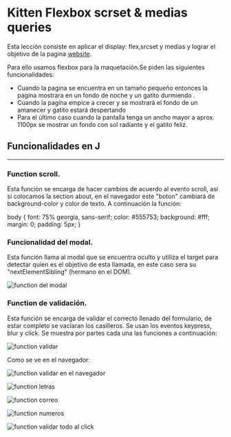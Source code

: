 # Kitten Flexbox scrset & medias queries

Esta lección consiste en aplicar el display: flex,srcset y medias y lograr el objetivo de la pagina  [website](https://flortello.github.io/Leccion32-Kitten/).

Para ello usamos flexbox para la maquetación.Se piden las siguientes funcionalidades:
- Cuando la pagina se encuentra en un tamaño pequeño entonces la pagina mostrara en un fondo de noche y un gatito durmiendo .
- Cuando la pagina empice a crecer y se mostrará el fondo de un amanecer y gatito estará despertando
- Para el último caso cuando la pantalla tenga un ancho mayor a aprox. 1100px se mostrar un fondo con sol radiante y el gatito feliz.

## Funcionalidades en J
------------------------

### Function scroll.
 Esta función se encarga de hacer cambios de acuerdo al evento scroll, así si colocamos la section about, en el navegador este "boton" cambiará de background-color y color de texto. A continuación la función:

</pre>
   </td>
   <td class="get">
<css>
body {
    font: 75% georgia, sans-serif;
    color: #555753;
    background: #fff;
    margin: 0;
    padding: 5px;
}

### Funcionalidad del modal.
 Esta función llama al modal que se encuentra oculto y utiliza el target para detectar quien es el objetivo de esta llamada, en este caso sera su "nextElementSibling" (hermano en el DOM).

![function del modal](assets/images/modal.png)

### Function de validación.
Esta función se encarga de validar el correcto llenado del formulario, de estar completo se vaciaran los casilleros. Se usan los eventos keypress, blur y click. Se muestra por partes cada una las funciones a continuación:

![function validar](assets/images/validar.png)

Como se ve en el navegador:

![function validar en el navegador](assets/images/validado.png)


![function letras](assets/images/letras.png)


![function correo](assets/images/correo.png)


![function numeros](assets/images/numeros.png)


![function validar todo al click](assets/images/validaTodo.png)

